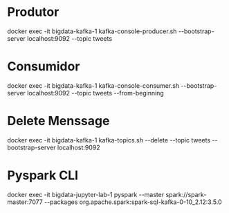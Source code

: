 # Produtor
docker exec -it bigdata-kafka-1 kafka-console-producer.sh --bootstrap-server localhost:9092 --topic tweets

# Consumidor
docker exec -it bigdata-kafka-1 kafka-console-consumer.sh --bootstrap-server localhost:9092 --topic tweets --from-beginning

# Delete Menssage
docker exec -it bigdata-kafka-1 kafka-topics.sh --delete --topic tweets --bootstrap-server localhost:9092

# Pyspark CLI
docker exec -it bigdata-jupyter-lab-1 pyspark --master spark://spark-master:7077 --packages org.apache.spark:spark-sql-kafka-0-10_2.12:3.5.0


